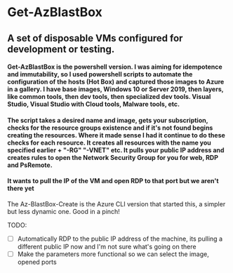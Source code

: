 # Get-AzBlastBox

## A set of disposable VMs configured for development or testing. 


#### Get-AzBlastBox is the powershell version. I was aiming for idempotence and immutability, so I used powershell scripts to automate the configuration of the hosts (Hot Box) and captured those images to Azure in a gallery. I have base images, Windows 10 or Server 2019, then layers, like common tools, then dev tools, then specialized dev tools. Visual Studio, Visual Studio with Cloud tools, Malware tools, etc.

#### The script takes a desired name and image, gets your subscription, checks for the resource groups existence and if it's not found begins creating the resources. Where it made sense I had it continue to do these checks for each resource.  It creates all resources with the name you specified earlier + "-RG" "-VNET" etc. It pulls your public IP address and creates rules to open the Network Security Group for you for web, RDP and PsRemote. 

#### It wants to pull the IP of the VM and open RDP to that port but we aren't there yet

The Az-BlastBox-Create is the Azure CLI version that started this, a simpler but less dynamic one. Good in a pinch!

TODO:
- [ ] Automatically RDP to the public IP address of the machine, its pulling a different public IP now and I'm not sure what's going on there
- [ ] Make the parameters more functional so we can select the image, opened ports
